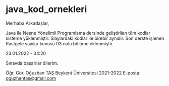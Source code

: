 # java_kod_ornekleri

Merhaba Arkadaşlar,

Java ile Nesne Yönelimli Programlama dersinde geliştirilen tüm kodlar sisteme yüklenmiştir.
Slaylardaki kodlar ile birebir aynıdır. Son derste işlenen Rastgele sayılar konusu 03 nolu
bölüme eklenmiştir.

23.01.2022 - 04:20

Sınavda başarılar dilerim.

Öğr. Gör. Oğuzhan TAŞ
Beykent Üniversitesi 2021-2022 
E-posta: oguzhantas@gmail.com
